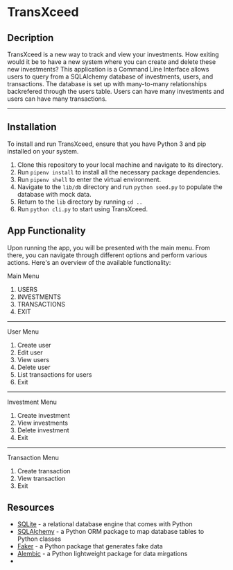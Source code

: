 # TransXceed

## Decription

TransXceed is a new way to track and view your investments. How exiting would it be to have a new system where you can create and delete these new investments? This application is a Command Line Interface allows users to query from a SQLAlchemy database of investments, users, and transactions. The database is set up with many-to-many relationships backrefered through the users table. Users can have many investments and users can have many transactions. 

***

## Installation

To install and run TransXceed, ensure that you have Python 3 and pip installed on your system.

1. Clone this repository to your local machine and navigate to its directory.
2. Run `pipenv install` to install all the necessary package dependencies.
3. Run `pipenv shell` to enter the virtual environment.
4. Navigate to the `lib/db` directory and run `python seed.py` to populate the database with mock data.
5. Return to the `lib` directory by running `cd ..`
6. Run `python cli.py` to start using TransXceed.


## App Functionality
Upon running the app, you will be presented with the main menu. From there, you can navigate through different options and perform various actions. Here's an overview of the available functionality:

Main Menu
1. USERS
2. INVESTMENTS
3. TRANSACTIONS 
4. EXIT
***
User Menu
1. Create user
2. Edit user
3. View users 
4. Delete user
5. List transactions for users
6. Exit 
***
Investment Menu
1. Create investment
2. View investments 
3. Delete investment
4. Exit 
***
Transaction Menu
1. Create transaction
2. View transaction
3. Exit 

## Resources
- [SQLite](https://sqlite.org/index.html) - a relational database engine that comes with Python
- [SQLAlchemy](https://www.sqlalchemy.org/) - a Python ORM package to map database tables to Python classes
- [Faker](https://faker.readthedocs.io/en/master/) - a Python package that generates fake data
- [Alembic](https://alembic.sqlalchemy.org/en/latest/) - a Python lightweight package for data mirgations 
-
